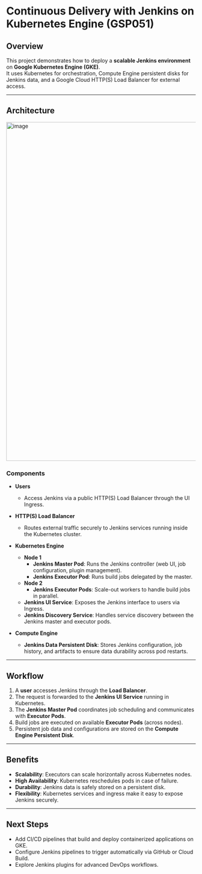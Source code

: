 # Continuous Delivery with Jenkins on Kubernetes Engine (GSP051)

## Overview
This project demonstrates how to deploy a **scalable Jenkins environment** on **Google Kubernetes Engine (GKE)**.  
It uses Kubernetes for orchestration, Compute Engine persistent disks for Jenkins data, and a Google Cloud HTTP(S) Load Balancer for external access.  

---

## Architecture

<img width="900"  alt="image" src="https://github.com/user-attachments/assets/e550e11b-b8b5-4ad5-9313-5e4f91c8464c" />

### Components

- **Users**
  - Access Jenkins via a public HTTP(S) Load Balancer through the UI Ingress.

- **HTTP(S) Load Balancer**
  - Routes external traffic securely to Jenkins services running inside the Kubernetes cluster.

- **Kubernetes Engine**
  - **Node 1**
    - **Jenkins Master Pod**: Runs the Jenkins controller (web UI, job configuration, plugin management).
    - **Jenkins Executor Pod**: Runs build jobs delegated by the master.
  - **Node 2**
    - **Jenkins Executor Pods**: Scale-out workers to handle build jobs in parallel.
  - **Jenkins UI Service**: Exposes the Jenkins interface to users via Ingress.
  - **Jenkins Discovery Service**: Handles service discovery between the Jenkins master and executor pods.

- **Compute Engine**
  - **Jenkins Data Persistent Disk**: Stores Jenkins configuration, job history, and artifacts to ensure data durability across pod restarts.

---

## Workflow

1. A **user** accesses Jenkins through the **Load Balancer**.
2. The request is forwarded to the **Jenkins UI Service** running in Kubernetes.
3. The **Jenkins Master Pod** coordinates job scheduling and communicates with **Executor Pods**.
4. Build jobs are executed on available **Executor Pods** (across nodes).
5. Persistent job data and configurations are stored on the **Compute Engine Persistent Disk**.

---

## Benefits

- **Scalability**: Executors can scale horizontally across Kubernetes nodes.
- **High Availability**: Kubernetes reschedules pods in case of failure.
- **Durability**: Jenkins data is safely stored on a persistent disk.
- **Flexibility**: Kubernetes services and ingress make it easy to expose Jenkins securely.

---

## Next Steps

- Add CI/CD pipelines that build and deploy containerized applications on GKE.
- Configure Jenkins pipelines to trigger automatically via GitHub or Cloud Build.
- Explore Jenkins plugins for advanced DevOps workflows.
